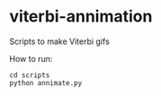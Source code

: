 # viterbi-annimation
Scripts to make Viterbi gifs

How to run:

```
cd scripts
python annimate.py
```
